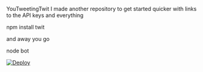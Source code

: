 YouTweetingTwit
I made another repository to get started quicker with links to the API keys and everything

npm install twit

and away you go

node bot




<a href="https://heroku.com/deploy">
  <img src="https://www.herokucdn.com/deploy/button.svg" alt="Deploy">
</a>
